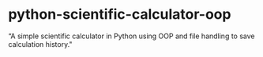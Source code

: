 # python-scientific-calculator-oop
“A simple scientific calculator in Python using OOP and file handling to save calculation history."

